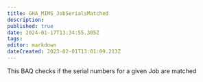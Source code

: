 ```yaml
---
title: GHA_MIMS_JobSerialsMatched
description: 
published: true
date: 2024-01-17T13:34:55.305Z
tags: 
editor: markdown
dateCreated: 2023-02-01T13:01:09.213Z
---
```


This BAQ checks if the serial numbers for a given Job are matched
